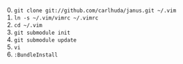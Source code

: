 0. `git clone git://github.com/carlhuda/janus.git ~/.vim`
1. `ln -s ~/.vim/vimrc ~/.vimrc`
2. `cd ~/.vim`
3. `git submodule init`
4. `git submodule update`
5. `vi`
6. `:BundleInstall`
